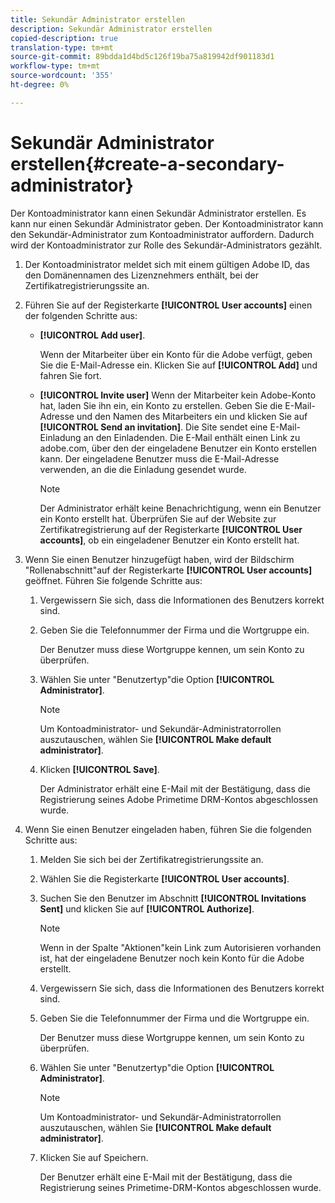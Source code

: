 ```yaml
---
title: Sekundär Administrator erstellen
description: Sekundär Administrator erstellen
copied-description: true
translation-type: tm+mt
source-git-commit: 89bdda1d4bd5c126f19ba75a819942df901183d1
workflow-type: tm+mt
source-wordcount: '355'
ht-degree: 0%

---
```



# Sekundär Administrator erstellen{#create-a-secondary-administrator}

Der Kontoadministrator kann einen Sekundär Administrator erstellen. Es kann nur einen Sekundär Administrator geben. Der Kontoadministrator kann den Sekundär-Administrator zum Kontoadministrator auffordern. Dadurch wird der Kontoadministrator zur Rolle des Sekundär-Administrators gezählt.

1. Der Kontoadministrator meldet sich mit einem gültigen Adobe ID, das den Domänennamen des Lizenznehmers enthält, bei der Zertifikatregistrierungssite an.
1. Führen Sie auf der Registerkarte **[!UICONTROL User accounts]** einen der folgenden Schritte aus:

   * **[!UICONTROL Add user]**.

      Wenn der Mitarbeiter über ein Konto für die Adobe verfügt, geben Sie die E-Mail-Adresse ein. Klicken Sie auf **[!UICONTROL Add]** und fahren Sie fort.

   * **[!UICONTROL Invite user]** Wenn der Mitarbeiter kein Adobe-Konto hat, laden Sie ihn ein, ein Konto zu erstellen. Geben Sie die E-Mail-Adresse und den Namen des Mitarbeiters ein und klicken Sie auf **[!UICONTROL Send an invitation]**. Die Site sendet eine E-Mail-Einladung an den Einladenden. Die E-Mail enthält einen Link zu adobe.com, über den der eingeladene Benutzer ein Konto erstellen kann. Der eingeladene Benutzer muss die E-Mail-Adresse verwenden, an die die Einladung gesendet wurde.

      >[!NOTE]
      >
      >Der Administrator erhält keine Benachrichtigung, wenn ein Benutzer ein Konto erstellt hat. Überprüfen Sie auf der Website zur Zertifikatregistrierung auf der Registerkarte **[!UICONTROL User accounts]**, ob ein eingeladener Benutzer ein Konto erstellt hat.

1. Wenn Sie einen Benutzer hinzugefügt haben, wird der Bildschirm &quot;Rollenabschnitt&quot;auf der Registerkarte **[!UICONTROL User accounts]** geöffnet. Führen Sie folgende Schritte aus:

   1. Vergewissern Sie sich, dass die Informationen des Benutzers korrekt sind.
   1. Geben Sie die Telefonnummer der Firma und die Wortgruppe ein.

      Der Benutzer muss diese Wortgruppe kennen, um sein Konto zu überprüfen.
   1. Wählen Sie unter &quot;Benutzertyp&quot;die Option **[!UICONTROL Administrator]**.

      >[!NOTE]
      >
      >Um Kontoadministrator- und Sekundär-Administratorrollen auszutauschen, wählen Sie **[!UICONTROL Make default administrator]**.

   1. Klicken **[!UICONTROL Save]**.

      Der Administrator erhält eine E-Mail mit der Bestätigung, dass die Registrierung seines Adobe Primetime DRM-Kontos abgeschlossen wurde.

1. Wenn Sie einen Benutzer eingeladen haben, führen Sie die folgenden Schritte aus:

   1. Melden Sie sich bei der Zertifikatregistrierungssite an.
   1. Wählen Sie die Registerkarte **[!UICONTROL User accounts]**.
   1. Suchen Sie den Benutzer im Abschnitt **[!UICONTROL Invitations Sent]** und klicken Sie auf **[!UICONTROL Authorize]**.

      >[!NOTE]
      >
      >Wenn in der Spalte &quot;Aktionen&quot;kein Link zum Autorisieren vorhanden ist, hat der eingeladene Benutzer noch kein Konto für die Adobe erstellt.

   1. Vergewissern Sie sich, dass die Informationen des Benutzers korrekt sind.
   1. Geben Sie die Telefonnummer der Firma und die Wortgruppe ein.

      Der Benutzer muss diese Wortgruppe kennen, um sein Konto zu überprüfen.
   1. Wählen Sie unter &quot;Benutzertyp&quot;die Option **[!UICONTROL Administrator]**.

      >[!NOTE]
      >
      >Um Kontoadministrator- und Sekundär-Administratorrollen auszutauschen, wählen Sie **[!UICONTROL Make default administrator]**.

   1. Klicken Sie auf Speichern.

      Der Benutzer erhält eine E-Mail mit der Bestätigung, dass die Registrierung seines Primetime-DRM-Kontos abgeschlossen wurde.

